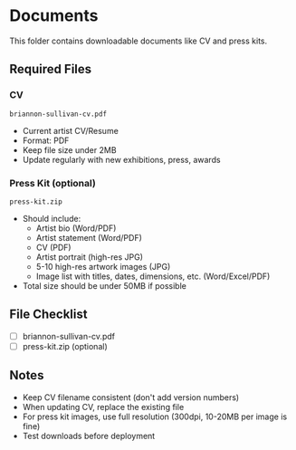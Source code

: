 # Documents

This folder contains downloadable documents like CV and press kits.

## Required Files

### CV
```
briannon-sullivan-cv.pdf
```
- Current artist CV/Resume
- Format: PDF
- Keep file size under 2MB
- Update regularly with new exhibitions, press, awards

### Press Kit (optional)
```
press-kit.zip
```
- Should include:
  - Artist bio (Word/PDF)
  - Artist statement (Word/PDF)
  - CV (PDF)
  - Artist portrait (high-res JPG)
  - 5-10 high-res artwork images (JPG)
  - Image list with titles, dates, dimensions, etc. (Word/Excel/PDF)
- Total size should be under 50MB if possible

## File Checklist

- [ ] briannon-sullivan-cv.pdf
- [ ] press-kit.zip (optional)

## Notes

- Keep CV filename consistent (don't add version numbers)
- When updating CV, replace the existing file
- For press kit images, use full resolution (300dpi, 10-20MB per image is fine)
- Test downloads before deployment
